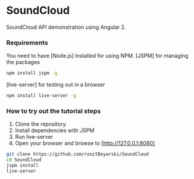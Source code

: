 # SoundCloud
SoundCloud API demonstration using Angular 2.

### Requirements

You need to have [Node.js] installed for using NPM.
[JSPM] for managing the packages

```sh
npm install jspm -g
```
[live-server] for testing out in a browser

```sh
npm install live-server -g
```

### How to try out the tutorial steps

1. Clone the repository.
2. Install dependencies with JSPM
3. Run live-server
4. Open your browser and browse to [http://127.0.0.1:8080]

```sh
git clone https://github.com/ronitBoyarski/SoundCloud
cd SoundCloud
jspm install
live-server
